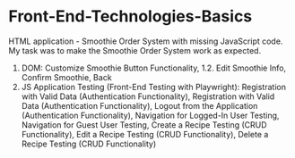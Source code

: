 # Front-End-Technologies-Basics
HTML application - Smoothie Order System with missing JavaScript code. My task was to make the Smoothie Order System work as expected. 
1.	DOM: Customize Smoothie Button Functionality, 1.2.	Edit Smoothie Info, Confirm Smoothie, Back
2.	JS Application Testing (Front-End Testing with Playwright):	Registration with Valid Data (Authentication Functionality), Registration with Valid Data (Authentication Functionality), Logout from the Application (Authentication Functionality), Navigation for Logged-In User Testing, Navigation for Guest User Testing, Create a Recipe Testing (CRUD Functionality), Edit a Recipe Testing (CRUD Functionality),	Delete a Recipe Testing (CRUD Functionality)



